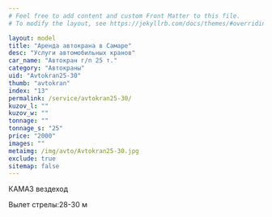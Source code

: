```yaml
---
# Feel free to add content and custom Front Matter to this file.
# To modify the layout, see https://jekyllrb.com/docs/themes/#overriding-theme-defaults

layout: model
title: "Аренда автокрана в Самаре"
desc: "Услуги автомобильных кранов"
car_name: "Автокран г/п 25 т."
category: "Автокраны"
uid: "Avtokran25-30"
thumb: "avtokran"
index: "13"
permalink: /service/avtokran25-30/
kuzov_l: ""
kuzov_w: ""
tonnage: ""
tonnage_s: "25"
price: "2000"
images: ""
metaimg: /img/avto/Avtokran25-30.jpg
exclude: true
sitemap: false
---
```


КАМАЗ вездеход

<span>Вылет стрелы:</span><span>28-30 м</span>
